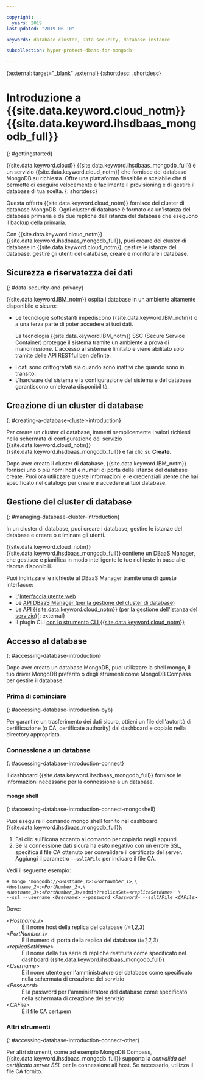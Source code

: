 ```yaml
---

copyright:
  years: 2019
lastupdated: "2019-06-10"

keywords: database cluster, Data security, database instance

subcollection: hyper-protect-dbaas-for-mongodb

---
```


{:external: target="_blank" .external}
{:shortdesc: .shortdesc}

# Introduzione a {{site.data.keyword.cloud_notm}} {{site.data.keyword.ihsdbaas_mongodb_full}}
{: #gettingstarted}

{{site.data.keyword.cloud}} {{site.data.keyword.ihsdbaas_mongodb_full}} è un servizio {{site.data.keyword.cloud_notm}} che fornisce dei database MongoDB su richiesta. Offre una piattaforma flessibile e scalabile che
ti permette di eseguire velocemente e facilmente il provisioning e di gestire il database di tua scelta.
{: shortdesc}

Questa offerta {{site.data.keyword.cloud_notm}} fornisce dei cluster di database MongoDB. Ogni cluster di database
è formato da un'istanza del database primaria e da due repliche dell'istanza del database che eseguono
il backup della primaria.

Con {{site.data.keyword.cloud_notm}} {{site.data.keyword.ihsdbaas_mongodb_full}},
puoi creare dei cluster di database in {{site.data.keyword.cloud_notm}}, gestire le istanze del
database, gestire gli utenti del database, creare e monitorare i database.

## Sicurezza e riservatezza dei dati
{: #data-security-and-privacy}

{{site.data.keyword.IBM_notm}} ospita i database in un ambiente altamente disponibile e sicuro:
<ul>
<li>Le tecnologie sottostanti impediscono {{site.data.keyword.IBM_notm}} o a una terza parte di poter
accedere ai tuoi dati.
<p>La tecnologia {{site.data.keyword.IBM_notm}} SSC (Secure Service Container)
protegge il sistema tramite un ambiente a prova di manomissione. L'accesso al sistema è limitato
e viene abilitato solo tramite delle API RESTful ben definite.</p></li>
<li>I dati sono crittografati sia quando sono inattivi che quando sono in transito.</li>
<li>L'hardware del sistema e la configurazione del sistema e del database garantiscono un'elevata disponibilità.</li>
</ul>

<!--
For more information, watch:

- [Data security and privacy using {{site.data.keyword.cloud_notm}} {{site.data.keyword.ihsdbaas_full}} - English version](https://www.youtube.com/watch?v=__IBP727IL8){: external}
- [Data security and privacy using {{site.data.keyword.cloud_notm}} {{site.data.keyword.ihsdbaas_full}} - Chinese version](https://v.youku.com/v_show/id_XMzc3ODQzMzYwMA==.html){: external}
-->

## Creazione di un cluster di database
{: #creating-a-database-cluster-introduction}

Per creare un cluster di database, immetti semplicemente i valori richiesti nella schermata di configurazione del servizio
{{site.data.keyword.cloud_notm}} {{site.data.keyword.ihsdbaas_mongodb_full}} e fai clic su **Create**.

Dopo aver creato il cluster di database, {{site.data.keyword.IBM_notm}} fornisci
uno o più nomi host e numeri di porta delle istanze del database create. Puoi ora utilizzare queste informazioni
e le credenziali utente che hai specificato nel catalogo per creare e accedere ai
tuoi database.

## Gestione del cluster di database
{: #managing-database-cluster-introduction}

In un cluster di database, puoi creare i database, gestire le istanze del database e creare o eliminare gli utenti.

{{site.data.keyword.cloud_notm}} {{site.data.keyword.ihsdbaas_mongodb_full}} contiene un DBaaS Manager, che gestisce e pianifica
in modo intelligente le tue richieste in base alle risorse disponibili.

Puoi indirizzare le richieste al DBaaS Manager tramite una di queste interfacce:

- L'[Interfaccia utente web](/docs/services/hyper-protect-dbaas-for-mongodb?topic=hyper-protect-dbaas-for-mongodb-dbaas_webui_service)
- Le [API DBaaS Manager (per la gestione del cluster di database)](/docs/services/hyper-protect-dbaas-for-mongodb?topic=hyper-protect-dbaas-for-mongodb-gen_inst_mgr_apis)
- Le [API {{site.data.keyword.cloud_notm}} (per la gestione dell'istanza del servizio)](https://{DomainName}/apidocs/hyperp-dbaas){: external}
- Il plugin CLI [ con lo strumento CLI {{site.data.keyword.cloud_notm}}](/docs/services/hyper-protect-dbaas-for-mongodb?topic=hyper-protect-dbaas-for-mongodb-install-ibm-cli)

## Accesso al database
{: #accessing-database-introduction}

Dopo aver creato un database MongoDB, puoi utilizzare la shell mongo, il tuo driver MongoDB preferito o degli strumenti come MongoDB Compass per gestire il database.

### Prima di cominciare
{: #accessing-database-introduction-byb}

Per garantire un trasferimento dei dati sicuro, ottieni un file dell'autorità di certificazione (o CA, certificate authority) dal dashboard e copialo nella directory appropriata.

### Connessione a un database
{: #accessing-database-introduction-connect}

Il dashboard {{site.data.keyword.ihsdbaas_mongodb_full}} fornisce le informazioni necessarie per la connessione a un database.

#### mongo shell
{: #accessing-database-introduction-connect-mongoshell}

Puoi eseguire il comando mongo shell fornito nel dashboard {{site.data.keyword.ihsdbaas_mongodb_full}}:

1. Fai clic sull'icona accanto al comando per copiarlo negli appunti.
2. Se la connessione dati sicura ha esito negativo con un errore SSL, specifica il file CA ottenuto per convalidare il certificato del server. Aggiungi il parametro `--sslCAFile` per indicare il file CA.

Vedi il seguente esempio: 

<pre><code class="hljs"># mongo 'mongodb:/&sol;&lt;<em>Hostname_1</em>&gt;&colon;&lt;<em>PortNumber_1</em>&gt;,\
&lt;<em>Hostname_2</em>&gt;&colon;&lt;<em>PortNumber_2</em>&gt;,\
&lt;<em>Hostname_3</em>&gt;&colon;&lt;<em>PortNumber_3</em>&gt;/admin?replicaSet=&lt;<em>replicaSetName</em>&gt;' \
--ssl --username &lt;<em>Username</em>&gt; --password &lt;<em>Password</em>&gt; --sslCAFile &lt;<em>CAFile</em>&gt;</code></pre>

Dove:
<dl>
  <dt> &lt;<em>Hostname_i</em>&gt; </dt>
    <dd> È il nome host della replica del database (<em>i=1,2,3</em>) </dd>
  <dt> &lt;<em>PortNumber_i</em>&gt; </dt>
    <dd> È il numero di porta della replica del database (<em>i=1,2,3</em>) </dd>
  <dt> &lt;<em>replicaSetName</em>&gt; </dt>
    <dd> È il nome della tua serie di repliche restituita come specificato nel dashboard {{site.data.keyword.ihsdbaas_mongodb_full}} </dd>
  <dt> &lt;<em>Username</em>&gt; </dt>
    <dd> È il nome utente per l'amministratore del database come specificato nella schermata di creazione del servizio </dd>
  <dt> &lt;<em>Password</em>&gt; </dt>
    <dd> È la password per l'amministratore del database come specificato nella schermata di creazione del servizio </dd>
  <dt> &lt;<em>CAFile</em>&gt; </dt>
    <dd> È il file CA cert.pem </dd>
</dl>


### Altri strumenti
{: #accessing-database-introduction-connect-other}

Per altri strumenti, come ad esempio MongoDB Compass, {{site.data.keyword.ihsdbaas_mongodb_full}} supporta la *convalida del certificato server SSL* per la connessione all'host. Se necessario, utilizza il file CA fornito.
